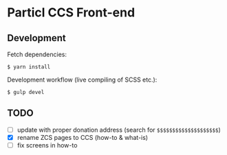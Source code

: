 # Particl CCS Front-end

## Development

Fetch dependencies:

    $ yarn install

Development workflow (live compiling of SCSS etc.):

    $ gulp devel


## TODO

- [ ] update with proper donation address (search for `$$$$$$$$$$$$$$$$$$$$`)
- [x] rename ZCS pages to CCS (how-to & what-is)
- [ ] fix screens in how-to
